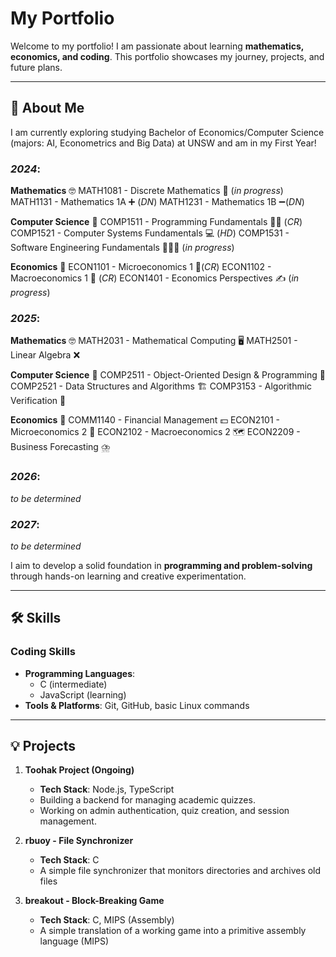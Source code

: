 # My Portfolio

Welcome to my portfolio! I am passionate about learning **mathematics, economics, and coding**. This portfolio showcases my journey, projects, and future plans.

---

## 📖 About Me  
I am currently exploring studying Bachelor of Economics/Computer Science (majors: AI, Econometrics and Big Data) at UNSW and am in my First Year!

### _2024_:
**Mathematics** 🤓
MATH1081 - Discrete Mathematics 🤫 (_in progress_)
MATH1131 - Mathematics 1A ➕ (_DN_)
MATH1231 - Mathematics 1B ➖(_DN_)

**Computer Science** 🤠
COMP1511 - Programming Fundamentals 👨‍🏫 (_CR_)
COMP1521 - Computer Systems Fundamentals 💻 (_HD_)
COMP1531 - Software Engineering Fundamentals 🧑‍🤝‍🧑 (_in progress_)

**Economics** 🧐
ECON1101 - Microeconomics 1 🧔(_CR_)
ECON1102 - Macroeconomics 1 💱 (_CR_)
ECON1401 - Economics Perspectives ✍️ (_in progress_)

### _2025_:
**Mathematics** 🤓
MATH2031 - Mathematical Computing 🖥️
MATH2501 - Linear Algebra ❌

**Computer Science** 🤠
COMP2511 - Object-Oriented Design & Programming 👷
COMP2521 - Data Structures and Algorithms 🏗️
COMP3153 - Algorithmic Verification 🪪

**Economics** 🧐
COMM1140 - Financial Management 💵
ECON2101 - Microeconomics 2 🧒
ECON2102 - Macroeconomics 2 🗺️
ECON2209 - Business Forecasting ⛈️

### _2026_:
_to be determined_

### _2027_:
_to be determined_

I aim to develop a solid foundation in **programming and problem-solving** through hands-on learning and creative experimentation.

---

## 🛠 Skills  

### Coding Skills  
- **Programming Languages**:  
  - C (intermediate)  
  - JavaScript (learning)  
- **Tools & Platforms**: Git, GitHub, basic Linux commands

---

## 💡 Projects  

1. **Toohak Project (Ongoing)**  
   - **Tech Stack**: Node.js, TypeScript  
   - Building a backend for managing academic quizzes.  
   - Working on admin authentication, quiz creation, and session management.

2. **rbuoy - File Synchronizer**  
   - **Tech Stack**: C  
   - A simple file synchronizer that monitors directories and archives old files
  
3. **breakout - Block-Breaking Game**
   - **Tech Stack**: C, MIPS (Assembly)
   - A simple translation of a working game into a primitive assembly language (MIPS)



